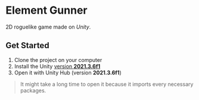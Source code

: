 # Element Gunner
2D roguelike game made on *Unity*.

## Get Started

1. Clone the project on your computer
2. Install the Unity [version **2021.3.6f1**](https://unity.com/releases/editor/archive)
3. Open it with Unity Hub (version **2021.3.6f1**)

> It might take a long time to open it because it imports every necessary packages.
